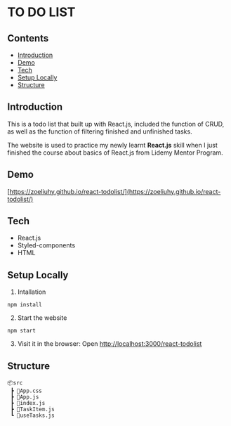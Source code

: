 # TO DO LIST

## Contents
- [Introduction](https://github.com/zoeliuhy/react-todolist/edit/main/README.md#introduction)
- [Demo](https://github.com/zoeliuhy/react-todolist/edit/main/README.md#demo)
- [Tech](https://github.com/zoeliuhy/react-todolist/edit/main/README.md#tech)
- [Setup Locally](https://github.com/zoeliuhy/react-todolist/edit/main/README.md#setup-locally)
- [Structure](https://github.com/zoeliuhy/react-todolist/edit/main/README.md#structure)

## Introduction
This is a todo list that built up with React.js, included the function of CRUD, as well as the function of filtering finished and unfinished tasks.

The website is used to practice my newly learnt **React.js** skill when I just finished the course about basics of React.js from Lidemy Mentor Program.

## Demo

[https://zoeliuhy.github.io/react-todolist/](https://zoeliuhy.github.io/react-todolist/)

## Tech
- React.js
- Styled-components
- HTML

## Setup Locally
1. Intallation
```
npm install
```
2. Start the website
```
npm start
```
3. Visit it in the browser: Open [http://localhost:3000/react-todolist](http://localhost:3000/react-todolist)

## Structure
```
📦src
 ┣ 📜App.css
 ┣ 📜App.js
 ┣ 📜index.js
 ┣ 📜TaskItem.js
 ┗ 📜useTasks.js
 ```
